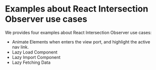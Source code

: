 # Examples about React Intersection Observer use cases

We provides four examples about React Intersection Observer use cases:

- Animate Elements when enters the view port, and highlight the active nav link.
- Lazy Load Component
- Lazy Import Component
- Lazy Fetching Data
